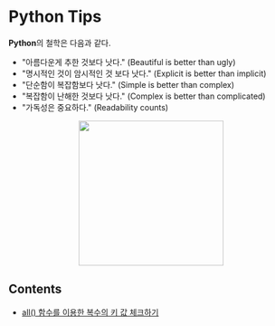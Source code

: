 # Python Tips
**Python**의 철학은 다음과 같다.
- "아름다운게 추한 것보다 낫다." (Beautiful is better than ugly)
- "명시적인 것이 암시적인 것 보다 낫다." (Explicit is better than implicit)
- "단순함이 복잡함보다 낫다." (Simple is better than complex)
- "복잡함이 난해한 것보다 낫다." (Complex is better than complicated)
- "가독성은 중요하다." (Readability counts)
<p align="center">
    <img src="https://upload.wikimedia.org/wikipedia/commons/thumb/c/c3/Python-logo-notext.svg/1024px-Python-logo-notext.svg.png" height="256px" />
</p>

## Contents
- [all() 함수를 이용한 복수의 키 값 체크하기](https://github.com/JustKode/just-tips/tree/master/python/check_keys.md)
